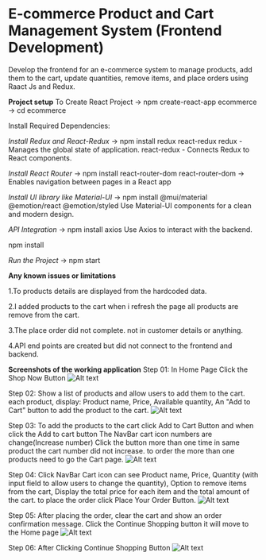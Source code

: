 # E-commerce Product and Cart Management System (Frontend Development)
Develop the frontend for an e-commerce system to manage products, add them to the cart,  update quantities, remove items, and place orders using Raact Js and Redux.


**Project setup**
To Create React Project -> npm create-react-app ecommerce -> cd ecommerce

Install Required Dependencies:

*Install Redux and React-Redux* -> npm install redux react-redux
redux - Manages the global state of application.
react-redux - Connects Redux to React components.

*Install React Router* -> npm install react-router-dom
react-router-dom → Enables navigation between pages in a React app

*Install UI library like Material-UI* -> npm install @mui/material @emotion/react @emotion/styled
Use Material-UI components for a clean and modern design.

*API Integration* -> npm install axios
Use Axios to interact with the backend.

npm install

*Run the Project* -> npm start


**Any known issues or limitations**

1.To products details are displayed from the hardcoded data.

2.I added products to the cart when i refresh the page all products are remove from the cart.

3.The place order did not complete. not in customer details or anything.

4.API end points are created but did not connect to the frontend and backend.


**Screenshots of the working application**
Step 01: In Home Page Click the Shop Now Button
![Alt text](https://raw.githubusercontent.com/UdariAdhikaram/e-commerce_product_and_cart_management_system/main/ecommerce/public/assets//images/screenshots/Capture1.PNG)


Step 02: Show a list of products and allow users to add them to the cart.
each product, display: Product name, Price, Available quantity, An "Add to Cart" button to add the product to the cart.
![Alt text](https://raw.githubusercontent.com/UdariAdhikaram/e-commerce_product_and_cart_management_system/main/ecommerce/public/assets//images/screenshots/Capture2.PNG)


Step 03: To add the products to the cart click Add to Cart Button and when click the Add to cart button The NavBar cart icon numbers are change(Increase number)
Click the button more than one time in same product the cart number did not increase. to order the more than one products need to go the Cart page.
![Alt text](https://raw.githubusercontent.com/UdariAdhikaram/e-commerce_product_and_cart_management_system/main/ecommerce/public/assets//images/screenshots/Capture3.PNG)


Step 04: Click NavBar Cart icon can see Product name, Price, Quantity (with input field to allow users to change the quantity), Option to remove items from the cart, Display the total price for each item and the total amount of the cart.
to place the order click Place Your Order Button.
![Alt text](https://raw.githubusercontent.com/UdariAdhikaram/e-commerce_product_and_cart_management_system/main/ecommerce/public/assets//images/screenshots/Capture4.PNG)


Step 05: After placing the order, clear the cart and show an order confirmation message.
Click the Continue Shopping button it will move to the Home page
![Alt text](https://raw.githubusercontent.com/UdariAdhikaram/e-commerce_product_and_cart_management_system/main/ecommerce/public/assets//images/screenshots/Capture5.PNG)


Step 06: After Clicking Continue Shopping Button
![Alt text](https://raw.githubusercontent.com/UdariAdhikaram/e-commerce_product_and_cart_management_system/main/ecommerce/public/assets//images/screenshots/Capture6.PNG)



